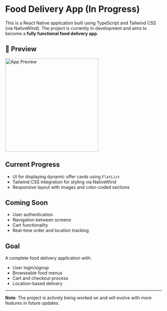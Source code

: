 # Food Delivery App (In Progress)

This is a React Native application built using TypeScript and Tailwind CSS (via NativeWind). The project is currently in development and aims to become a **fully functional food delivery app**.

## 📱 Preview

<img src="https://github.com/user-attachments/assets/f49b82af-a073-40e5-9eea-59f5df13bd88" alt="App Preview" width="300"/>

## Current Progress

- UI for displaying dynamic offer cards using `FlatList`
- Tailwind CSS integration for styling via NativeWind
- Responsive layout with images and color-coded sections

## Coming Soon

- User authentication
- Navigation between screens
- Cart functionality
- Real-time order and location tracking

## Goal

A complete food delivery application with:

- User login/signup
- Browseable food menus
- Cart and checkout process
- Location-based delivery

---

**Note**: The project is actively being worked on and will evolve with more features in future updates.
